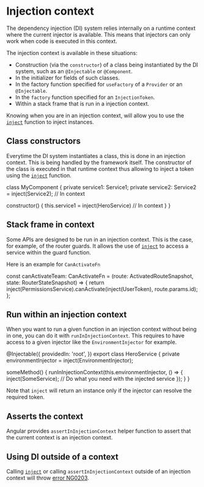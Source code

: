 # Injection context

The dependency injection (DI) system relies internally on a runtime context where the current injector is available.
This means that injectors can only work when code is executed in this context.

The injection context is available in these situations:

* Construction (via the `constructor`) of a class being instantiated by the DI system, such as an `@Injectable` or `@Component`.
* In the initializer for fields of such classes.
* In the factory function specified for `useFactory` of a `Provider` or an `@Injectable`.
* In the `factory` function specified for an `InjectionToken`.
* Within a stack frame that is run in a injection context.

Knowing when you are in an injection context, will allow you to use the [`inject`](api/core/inject) function to inject instances.

## Class constructors

Everytime the DI system instantiates a class, this is done in an injection context. This is being handled by the framework itself. The constructor of the class is executed in that runtime context thus allowing to inject a token using the [`inject`](api/core/inject) function.

<docs-code language="typescript" highlight="[[3],[6]]">
class MyComponent  {
  private service1: Service1;
  private service2: Service2 = inject(Service2); // In context

  constructor() {
    this.service1 = inject(HeroService) // In context
  }
}
</docs-code>

## Stack frame in context

Some APIs are designed to be run in an injection context. This is the case, for example, of the router guards. It allows the use of [`inject`](api/core/inject) to access a service within the guard function.

Here is an example for `CanActivateFn`

<docs-code language="typescript" highlight="[3]">
const canActivateTeam: CanActivateFn =
    (route: ActivatedRouteSnapshot, state: RouterStateSnapshot) => {
      return inject(PermissionsService).canActivate(inject(UserToken), route.params.id);
    };
</docs-code>

## Run within an injection context

When you want to run a given function in an injection context without being in one, you can do it with `runInInjectionContext`.
This requires to have access to a given injector like the `EnvironmentInjector` for example.

<docs-code header="src/app/heroes/hero.service.ts" language="typescript"
           highlight="[9]">
@Injectable({
  providedIn: 'root',
})
export class HeroService {
  private environmentInjector = inject(EnvironmentInjector);

  someMethod() {
    runInInjectionContext(this.environmentInjector, () => {
      inject(SomeService); // Do what you need with the injected service
    });
  }
}
</docs-code>

Note that `inject` will return an instance only if the injector can resolve the required token.

## Asserts the context

Angular provides `assertInInjectionContext` helper function to assert that the current context is an injection context.

## Using DI outside of a context

Calling [`inject`](api/core/inject) or calling `assertInInjectionContext` outside of an injection context will throw [error NG0203](/errors/NG0203).
